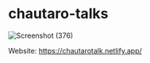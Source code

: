 # chautaro-talks

![Screenshot (376)](https://user-images.githubusercontent.com/59677197/225558633-4d4e24a3-61dd-4b6f-a7ee-fb850e79434b.png)

Website: https://chautarotalk.netlify.app/
